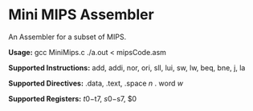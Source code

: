 # Mini MIPS Assembler

An Assembler for a subset of MIPS.

**Usage:**
gcc MiniMips.c
./a.out < mipsCode.asm

**Supported Instructions:**
add, addi, nor, ori, sll, lui, sw, lw, beq, bne, j, la

**Supported Directives:**
.data, .text, .space *n* . word *w*

**Supported Registers:**
$t0-$t7, $s0-$s7, $0
